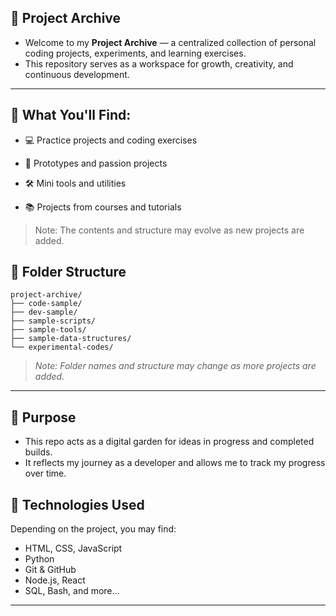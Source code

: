 ## 📁 Project Archive

- Welcome to my **Project Archive** — a centralized collection of personal coding projects, experiments, and learning exercises.
- This repository serves as a workspace for growth, creativity, and continuous development.

--- 

## 🧰 What You'll Find:

- 💻 Practice projects and coding exercises

- 🚀 Prototypes and passion projects

- 🛠️ Mini tools and utilities

- 📚 Projects from courses and tutorials

> Note: The contents and structure may evolve as new projects are added.

## 📂 Folder Structure

```text
project-archive/
├── code-sample/
├── dev-sample/
├── sample-scripts/
├── sample-tools/
├── sample-data-structures/
└── experimental-codes/
```

> *Note: Folder names and structure may change as more projects are added.*

---

## 📌 Purpose

- This repo acts as a digital garden for ideas in progress and completed builds.
- It reflects my journey as a developer and allows me to track my progress over time.

## 🔧 Technologies Used

Depending on the project, you may find:
- HTML, CSS, JavaScript
- Python
- Git & GitHub
- Node.js, React
- SQL, Bash, and more...

---
